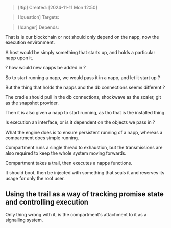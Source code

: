 
>[!tip] Created: [2024-11-11 Mon 12:50]

>[!question] Targets: 

>[!danger] Depends: 

That is is our blockchain or not should only depend on the napp, now the execution environment.

A host would be simply something that starts up, and holds a particular napp upon it.

? how would new napps be added in ?

So to start running a napp, we would pass it in a napp, and let it start up ?

But the thing that holds the napps and the db connections seems different ?

The cradle should pull in the db connections, shockwave as the scaler, git as the snapshot provider.

Then it is also given a napp to start running, as tho that is the installed thing.

Is execution an interface, or is it dependent on the objects we pass in ?

What the engine does is to ensure persistent running of a napp, whereas a compartment does simple running.

Compartment runs a single thread to exhaustion, but the transmissions are also required to keep the whole system moving forwards.

Compartment takes a trail, then executes a napps functions.

It should boot, then be injected with something that seals it and reserves its usage for only the root user.

## Using the trail as a way of tracking promise state and controlling execution
Only thing wrong with it, is the compartment's attachment to it as a signalling system.